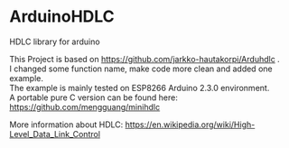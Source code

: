 # ArduinoHDLC
HDLC library for arduino

This Project is based on https://github.com/jarkko-hautakorpi/Arduhdlc .  
I changed some function name, make code more clean and added one example.  
The example is mainly tested on ESP8266 Arduino 2.3.0 environment.  
A portable pure C version can be found here: https://github.com/mengguang/minihdlc  

More information about HDLC:  https://en.wikipedia.org/wiki/High-Level_Data_Link_Control  
